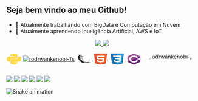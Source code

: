 ## Seja bem vindo ao meu Github!

- 🔭 Atualmente trabalhando com BigData e Computação em Nuvem
- 🌱 Atualmente aprendendo Inteligência Artificial, AWS e IoT

<div align="center">
  <a href="https://github.com/rodrwankenobi">
  <img height="180em" src="https://github-readme-stats.vercel.app/api?username=rodrwankenobi&show_icons=true&theme=dracula&include_all_commits=true&count_private=true"/>
  <img height="180em" src="https://github-readme-stats.vercel.app/api/top-langs/?username=rodrwankenobi&layout=compact&langs_count=7&theme=dracula"/>
</div>
<div style="display: inline_block"><br>
  <img align="center" alt="rodrwankenobi-Js" height="30" width="40" src="https://raw.githubusercontent.com/devicons/devicon/master/icons/python/python-plain.svg">
  <img align="center" alt="rodrwankenobi-Ts" height="30" width="40" src="https://raw.githubusercontent.com/devicons/devicon/master/icons/shellscript/shellscript-plain.svg">
  <img align="center" alt="rodrwankenobi-React" height="30" width="40" src="https://raw.githubusercontent.com/devicons/devicon/master/icons/flask/flask-original.svg">
  <img align="center" alt="rodrwankenobi-HTML" height="30" width="40" src="https://raw.githubusercontent.com/devicons/devicon/master/icons/html5/html5-original.svg">
  <img align="center" alt="rodrwankenobi-CSS" height="30" width="40" src="https://raw.githubusercontent.com/devicons/devicon/master/icons/css3/css3-original.svg">
  <img align="center" alt="rodrwankenobi-Csharp" height="30" width="40" src="https://raw.githubusercontent.com/devicons/devicon/master/icons/csharp/csharp-original.svg">
  <img align="right" alt="rodrwankenobi-pic" height="150" style="border-radius:50px;" src="https://media.discordapp.net/attachments/639956127056134178/890373478988013628/Publicacoes_Instagram_1_1.png?width=676&height=676">
</div>
  
  ##
 
<div> 
  <a href="https://www.youtube.com/channel/UC_-uuuZbY0AAt9CViNzvc-Q" target="_blank"><img src="https://img.shields.io/badge/YouTube-FF0000?style=for-the-badge&logo=youtube&logoColor=white" target="_blank"></a>
  <a href="https://instagram.com/rodrwankenobi" target="_blank"><img src="https://img.shields.io/badge/-Instagram-%23E4405F?style=for-the-badge&logo=instagram&logoColor=white" target="_blank"></a>
 	<a href="https://www.twitch.tv/rodrwankenobii" target="_blank"><img src="https://img.shields.io/badge/Twitch-9146FF?style=for-the-badge&logo=twitch&logoColor=white" target="_blank"></a>
 <a href="https://discord.gg/wagxzStdcR" target="_blank"><img src="https://img.shields.io/badge/Discord-7289DA?style=for-the-badge&logo=discord&logoColor=white" target="_blank"></a> 
  <a href = "mailto:contatorodrwankenobi@gmail.com"><img src="https://img.shields.io/badge/-Gmail-%23333?style=for-the-badge&logo=gmail&logoColor=white" target="_blank"></a>
  <a href="https://www.linkedin.com/in/rafaella-ballerini-45875016a" target="_blank"><img src="https://img.shields.io/badge/-LinkedIn-%230077B5?style=for-the-badge&logo=linkedin&logoColor=white" target="_blank"></a> 
 
  ![Snake animation](https://github.com/rodrwankenobi/rodrwankenobi/blob/output/github-contribution-grid-snake.svg)
 
</div>
